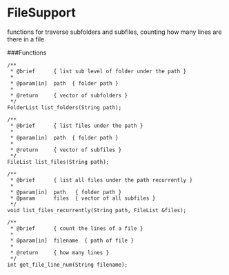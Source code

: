 # FileSupport
functions for traverse subfolders and subfiles, counting how many lines are there in a file

###Functions

    /**
     * @brief      { list sub level of folder under the path }
     *
     * @param[in]  path  { folder path }
     *
     * @return     { vector of subfolders }
     */
    FolderList list_folders(String path);

    /**
     * @brief      { list files under the path }
     *
     * @param[in]  path  { folder path }
     *
     * @return     { vector of subfiles }
     */
    FileList list_files(String path);

    /**
     * @brief      { list all files under the path recurrently }
     *
     * @param[in]  path   { folder path }
     * @param      files  { vector of all subfiles }
     */
    void list_files_recurrently(String path, FileList &files);

    /**
     * @brief      { count the lines of a file }
     *
     * @param[in]  filename  { path of file }
     *
     * @return     { how many lines }
     */
    int get_file_line_num(String filename);
    
    
